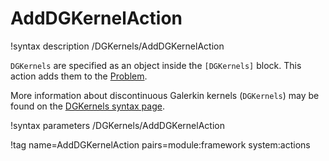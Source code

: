# AddDGKernelAction

!syntax description /DGKernels/AddDGKernelAction

`DGKernels` are specified as an object inside the `[DGKernels]` block.
This action adds them to the [Problem](syntax/Problem/index.md).

More information about discontinuous Galerkin kernels (`DGKernels`) may be
found on the [DGKernels syntax page](syntax/DGKernels/index.md).

!syntax parameters /DGKernels/AddDGKernelAction

!tag name=AddDGKernelAction pairs=module:framework system:actions

